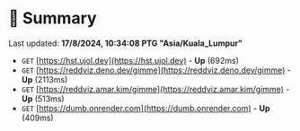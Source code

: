 # 📖 Summary
Last updated: **17/8/2024, 10:34:08 PTG "Asia/Kuala_Lumpur"**

- `GET` [https://hst.ujol.dev](https://hst.ujol.dev) - **Up** (692ms)
- `GET` [https://reddviz.deno.dev/gimme](https://reddviz.deno.dev/gimme) - **Up** (2113ms)
- `GET` [https://reddviz.amar.kim/gimme](https://reddviz.amar.kim/gimme) - **Up** (513ms)
- `GET` [https://dumb.onrender.com](https://dumb.onrender.com) - **Up** (409ms)
